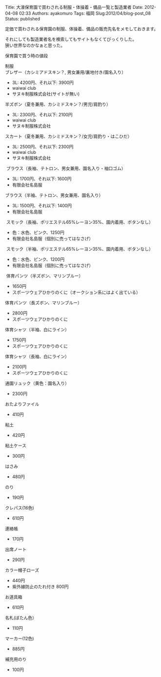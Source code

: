 Title: 大濠保育園で買わされる制服・体操着・備品一覧と製造業者
Date: 2012-04-08 02:33
Authors: ayakomuro
Tags:  福岡
Slug:2012/04/blog-post_08
Status: published

定価で買わされる保育園の制服、体操着、備品の販売先名をメモしておきます。


それにしても製造業者名を検索してもサイトもなくてびっくりした。  
狭い世界なのかなぁと思った。

保育園で買う時の値段

制服  
ブレザー（カシミアドスキン？, 男女兼用/裏地付き/園名入り）

-   3L: 4200円、それ以下: 3900円
-   waiwai club
-   サヌキ制服株式会社(サイトが無い)

半ズボン（夏冬兼用、カシミドスキン？/男児/肩釣り）

-   3L: 2300円、それ以下: 2100円
-   waiwai club
-   サヌキ制服株式会社

スカート（夏冬兼用、カシミドスキン？/女児/肩釣り・はこひだ）

-   3L: 2500円、それ以下: 2300円
-   waiwai club
-   サヌキ制服株式会社

 ブラウス（長袖、テトロン、男女兼用、園名入り・袖口ゴム）

-   3L: 1700円、それ以下: 1600円
-   有限会社名島服

ブラウス（半袖、テトロン、男女兼用、園名入り）

-   3L: 1500円、それ以下: 1400円
-   有限会社名島服

 スモック（長袖、ポリエステル65%レーヨン35%、園内着用、ボタンなし）

-   色：水色、ピンク、1250円
-   有限会社名島服（個別に売ってはなさげ）

 スモック（半袖、ポリエステル65%レーヨン35%、園内着用、ボタンなし）

-   色：水色、ピンク、1200円
-   有限会社名島服（個別に売ってはなさげ）

 体育パンツ（半ズボン、マリンブルー）

-   1650円
-   スポーツウェアひかりのくに（オークション系にはよく出ている）

体育パンツ（長ズボン、マリンブルー）

-   2800円
-   スポーツウェアひかりのくに

体育シャツ（半袖、白にライン）

-   1750円
-   スポーツウェアひかりのくに

体育シャツ（長袖、白にライン）

-   2100円
-   スポーツウェアひかりのくに

通園リュック（黄色：園名入り）

-   2300円

おたよりファイル

-   410円

粘土

-   420円

粘土ケース

-   300円

はさみ

-   480円

のり

-   190円

クレパス(16色)

-   610円

連絡帳

-   170円

出席ノート

-   290円

カラー帽子ローズ

-   440円
-   紫外線防止のたれ付き 800円

お道具箱

-   610円

名札(ぼたん色）

-   110円

マーカー(12色)

-   885円

補充用のり

-   100円
